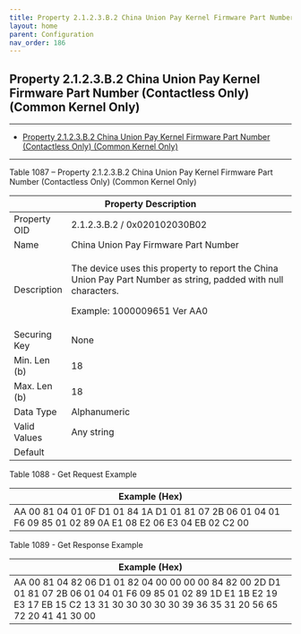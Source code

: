 ```yaml
---
title: Property 2.1.2.3.B.2 China Union Pay Kernel Firmware Part Number (Contactless Only) (Common Kernel Only)
layout: home
parent: Configuration
nav_order: 186
---
```


## Property 2.1.2.3.B.2 China Union Pay Kernel Firmware Part Number (Contactless Only) (Common Kernel Only)

---

- [Property 2.1.2.3.B.2 China Union Pay Kernel Firmware Part Number (Contactless Only) (Common Kernel Only)](#property-2123b2-china-union-pay-kernel-firmware-part-number-contactless-only-common-kernel-only)

---


Table 1087 – Property 2.1.2.3.B.2 China Union Pay Kernel Firmware Part
Number (Contactless Only) (Common Kernel Only)

<table>
<colgroup>
<col style="width: 14%" />
<col style="width: 85%" />
</colgroup>
<thead>
<tr>
<th colspan="2">Property Description</th>
</tr>
</thead>
<tbody>
<tr>
<td>Property OID</td>
<td>2.1.2.3.B.2 / 0x020102030B02</td>
</tr>
<tr>
<td>Name</td>
<td>China Union Pay Firmware Part Number</td>
</tr>
<tr>
<td>Description</td>
<td><p>The device uses this property to report the China Union Pay Part
Number as string, padded with null characters.</p>
<p>Example: 1000009651 Ver AA0</p></td>
</tr>
<tr>
<td>Securing Key</td>
<td>None</td>
</tr>
<tr>
<td>Min. Len (b)</td>
<td>18</td>
</tr>
<tr>
<td>Max. Len (b)</td>
<td>18</td>
</tr>
<tr>
<td>Data Type</td>
<td>Alphanumeric</td>
</tr>
<tr>
<td>Valid Values</td>
<td>Any string</td>
</tr>
<tr>
<td>Default</td>
<td></td>
</tr>
</tbody>
</table>

Table 1088 - Get Request Example

| Example (Hex) |
|----|
| AA 00 81 04 01 0F D1 01 84 1A D1 01 81 07 2B 06 01 04 01 F6 09 85 01 02 89 0A E1 08 E2 06 E3 04 EB 02 C2 00 |

Table 1089 - Get Response Example

| Example (Hex) |
|----|
| AA 00 81 04 82 06 D1 01 82 04 00 00 00 00 84 82 00 2D D1 01 81 07 2B 06 01 04 01 F6 09 85 01 02 89 1D E1 1B E2 19 E3 17 EB 15 C2 13 31 30 30 30 30 30 39 36 35 31 20 56 65 72 20 41 41 30 00 |

##